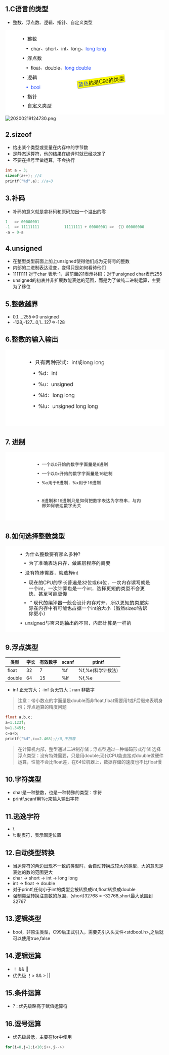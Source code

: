 ## 1.C语言的类型
- 整数、浮点数、逻辑、指针、自定义类型

![20200219124730.png](./resource/20200219124730.png)
![20200219124730.png](http://ww1.sinaimg.cn/large/005SzfLuly1gc1m7cbba8j30ov0d7jse.jpg)

## 2.sizeof
- 给出某个类型或变量在内存中的字节数
- 是静态运算符，他的结果在编译时就已经决定了
- 不要在括号里做运算，不会执行
```c
int a = 3;
sizeof(a++); //4
printf("%d",a); //a=3
```

## 3.补码
- 补码的意义就是拿补码和原码加出一个溢出的零
```c
1   => 00000001
-1  => 11111111           11111111 + 00000001 => （1）00000000
-a = 0-a
```

## 4.unsigned
- 在整型类型前面上加上unsigned使得他们成为无符号的整数
- 内部的二进制表达没变，变得只是如何看待他们
- 11111111 对于char 表示-1，最前面的1表示补码；对于unsigned char表示255 
- unsigned的初衷并非扩展数能表达的范围，而是为了做纯二进制运算，主要为了移位

## 5.整数越界
- 0,1....255=>0  unsigned
- -128,-127...0,1...127=>-128
## 6.整数的输入输出
![2020-02-19_22160700](./resource/2020-02-19_221607.png)
## 7. 进制
![2020-02-19_225725](./resource/2020-02-19_225725.png)
## 8.如何选择整数类型
![2020-02-19_225838](./resource/2020-02-19_225838.png)
## 9.浮点类型
类型|字长|有效数字|scanf|ptintf
--|--|--|--|--
float|32|7|%f|%f,%e(科学计数法)
double|64|15|%lf|%f,%e
- inf 正无穷大；-inf 负无穷大；nan 非数字
> 注意：带小数点的字面量是double而非float,float需要用f或F后缀来表明身份；浮点运算的精度问题
```c
float a,b,c;
a=1.123f;
b=1.345f;
c=a+b;
printf("%d",c==2.468);//0,不相等
```
> 在计算机内部，整型通过二进制存储；浮点型通过一种编码形式存储
> 选择浮点类型：没有特殊需要，只是用double;现代CPU能直接对double做硬件运算，性能不会比float差，在64位机器上，数据存储的速度也不比float慢
## 10.字符类型
- char是一种整数，也是一种特殊的类型：字符
- printf,scanf用%c来输入输出字符
## 11.逃逸字符
- \
- \t 制表符，表示固定位置
## 12.自动类型转换
- 当运算符的两边出现不一致的类型时，会自动转换成较大的类型，大的意思是表达的数的范围更大
- char -> short -> int -> long long
- int -> float -> double
- 对于printf,任何小于int的类型会被转换成int,float转换成double
- 强制类型转换注意数的范围，(short)32768 = -32768,short最大范围到32767
## 13.逻辑类型
- bool，非原生类型，C99后正式引入，需要先引入头文件<stdbool.h>,之后就可以使用true,false
## 14.逻辑运算
- ！ && ||
- 优先级 ！> && > ||
## 15.条件运算
- ? : 优先级略高于赋值运算符
## 16.逗号运算
- 优先级最低，主要在for中使用
```c
for(i=0,j=1;i<10;i++,j-->)
```

